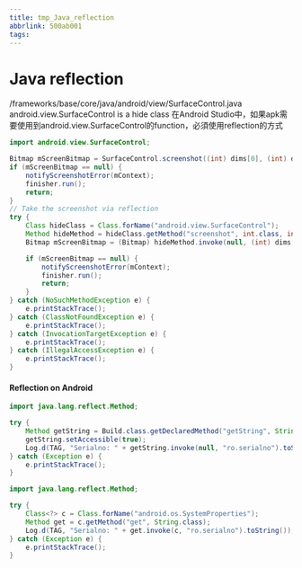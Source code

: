 ```yaml
---
title: tmp_Java_reflection
abbrlink: 500ab001
tags:
---
```

Java reflection
===
/frameworks/base/core/java/android/view/SurfaceControl.java
android.view.SurfaceControl is a hide class
在Android Studio中，如果apk需要使用到android.view.SurfaceControl的function，必須使用reflection的方式
```java
import android.view.SurfaceControl;

Bitmap mScreenBitmap = SurfaceControl.screenshot((int) dims[0], (int) dims[1]);
if (mScreenBitmap == null) {
    notifyScreenshotError(mContext);
    finisher.run();
    return;
}
// Take the screenshot via reflection
try {
    Class hideClass = Class.forName("android.view.SurfaceControl");
    Method hideMethod = hideClass.getMethod("screenshot", int.class, int.class);
    Bitmap mScreenBitmap = (Bitmap) hideMethod.invoke(null, (int) dims[0], (int) dims[1]);

    if (mScreenBitmap == null) {
        notifyScreenshotError(mContext);
        finisher.run();
        return;
    }
} catch (NoSuchMethodException e) {
    e.printStackTrace();
} catch (ClassNotFoundException e) {
    e.printStackTrace();
} catch (InvocationTargetException e) {
    e.printStackTrace();
} catch (IllegalAccessException e) {
    e.printStackTrace();
}
```
#### Reflection on Android
```java
import java.lang.reflect.Method;

try {
    Method getString = Build.class.getDeclaredMethod("getString", String.class);
    getString.setAccessible(true);
    Log.d(TAG, "Serialno: " + getString.invoke(null, "ro.serialno").toString());
} catch (Exception e) {
    e.printStackTrace();
}
```
```java
import java.lang.reflect.Method;

try {
    Class<?> c = Class.forName("android.os.SystemProperties");
    Method get = c.getMethod("get", String.class);
    Log.d(TAG, "Serialno: " + get.invoke(c, "ro.serialno").toString());
} catch (Exception e) {
    e.printStackTrace();
}
```